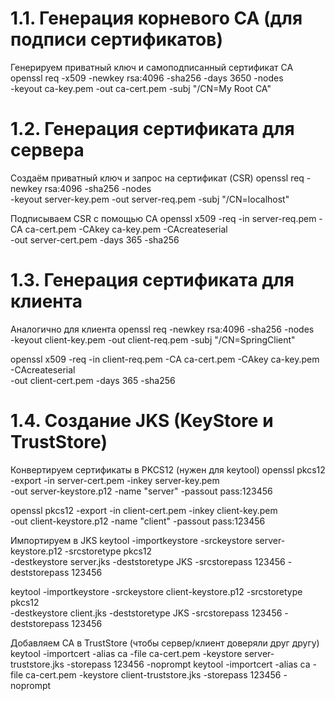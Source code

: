 # 1.1. Генерация корневого CA (для подписи сертификатов)

Генерируем приватный ключ и самоподписанный сертификат CA
openssl req -x509 -newkey rsa:4096 -sha256 -days 3650 -nodes \
-keyout ca-key.pem -out ca-cert.pem -subj "/CN=My Root CA"

# 1.2. Генерация сертификата для сервера
Создаём приватный ключ и запрос на сертификат (CSR)
openssl req -newkey rsa:4096 -sha256 -nodes \
-keyout server-key.pem -out server-req.pem -subj "/CN=localhost"

Подписываем CSR с помощью CA
openssl x509 -req -in server-req.pem -CA ca-cert.pem -CAkey ca-key.pem -CAcreateserial \
-out server-cert.pem -days 365 -sha256

# 1.3. Генерация сертификата для клиента
Аналогично для клиента
openssl req -newkey rsa:4096 -sha256 -nodes \
-keyout client-key.pem -out client-req.pem -subj "/CN=SpringClient"

openssl x509 -req -in client-req.pem -CA ca-cert.pem -CAkey ca-key.pem -CAcreateserial \
-out client-cert.pem -days 365 -sha256

# 1.4. Создание JKS (KeyStore и TrustStore)
Конвертируем сертификаты в PKCS12 (нужен для keytool)
openssl pkcs12 -export -in server-cert.pem -inkey server-key.pem \
-out server-keystore.p12 -name "server" -passout pass:123456

openssl pkcs12 -export -in client-cert.pem -inkey client-key.pem \
-out client-keystore.p12 -name "client" -passout pass:123456

Импортируем в JKS
keytool -importkeystore -srckeystore server-keystore.p12 -srcstoretype pkcs12 \
-destkeystore server.jks -deststoretype JKS -srcstorepass 123456 -deststorepass 123456

keytool -importkeystore -srckeystore client-keystore.p12 -srcstoretype pkcs12 \
-destkeystore client.jks -deststoretype JKS -srcstorepass 123456 -deststorepass 123456

Добавляем CA в TrustStore (чтобы сервер/клиент доверяли друг другу)
keytool -importcert -alias ca -file ca-cert.pem -keystore server-truststore.jks -storepass 123456 -noprompt
keytool -importcert -alias ca -file ca-cert.pem -keystore client-truststore.jks -storepass 123456 -noprompt